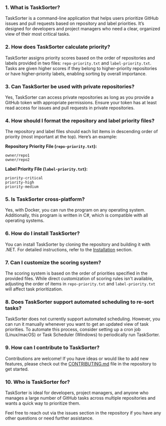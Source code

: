 ### 1. **What is TaskSorter?**

TaskSorter is a command-line application that helps users prioritize GitHub issues and pull requests based on repository
and label priorities. It’s designed for developers and project managers who need a clear, organized view of their most
critical tasks.

### 2. **How does TaskSorter calculate priority?**

TaskSorter assigns priority scores based on the order of repositories and labels provided in two
files: `repo-priority.txt` and `label-priority.txt`. Tasks are given higher scores if they belong to higher-priority
repositories or have higher-priority labels, enabling sorting by overall importance.

### 3. **Can TaskSorter be used with private repositories?**

Yes, TaskSorter can access private repositories as long as you provide a GitHub token with appropriate permissions.
Ensure your token has at least read access for issues and pull requests in private repositories.

### 4. **How should I format the repository and label priority files?**

The repository and label files should each list items in descending order of priority (most important at the top).
Here’s an example:

**Repository Priority File (`repo-priority.txt`):**

   ```
   owner/repo1
   owner/repo2
   ```

**Label Priority File (`label-priority.txt`):**

   ```
   priority-critical
   priority-high
   priority-medium
   ```

### 5. **Is TaskSorter cross-platform?**

Yes, with Docker, you can run the program on any operating system. Additionally, this program is written in C#, which is
compatible with all operating systems.

### 6. **How do I install TaskSorter?**

You can install TaskSorter by cloning the repository and building it with .NET. For detailed instructions, refer to
the [Installation](#installation) section.

### 7. **Can I customize the scoring system?**

The scoring system is based on the order of priorities specified in the provided files. While direct customization of
scoring rules isn't available, adjusting the order of items in `repo-priority.txt` and `label-priority.txt` will affect
task prioritization.

### 8. **Does TaskSorter support automated scheduling to re-sort tasks?**

TaskSorter does not currently support automated scheduling. However, you can run it manually whenever you want to get an
updated view of task priorities. To automate this process, consider setting up a cron job (Linux/macOS) or Task
Scheduler (Windows) to periodically run TaskSorter.

### 9. **How can I contribute to TaskSorter?**

Contributions are welcome! If you have ideas or would like to add new features, please check out
the [CONTRIBUTING.md](CONTRIBUTING.md) file in the repository to get started.

### 10. **Who is TaskSorter for?**

TaskSorter is ideal for developers, project managers, and anyone who manages a large number of GitHub tasks across
multiple repositories and wants a quick way to prioritize them.

Feel free to reach out via the issues section in the repository if you have any other questions or need further
assistance.